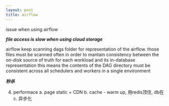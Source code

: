 ```yaml
---
layout: post
title: airflow
---
```



issue when using airflow

***file access is slow when using cloud storage***

airflow keep scanning dags folder for representation of the airflow.
those files must be scanned often in order to mantain consistency between the on-disk source of truth for each workload and its in-database representation
this means the contents of the DAG directory must be consistent across all schedulers and workers in a single environment






***秒杀***




4. performace
   a. page static + CDN
   b. cache - warm up, 用redis顶住, db在
   c. 异步化 